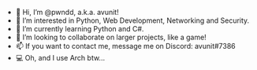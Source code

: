 - 👋 Hi, I’m @pwndd, a.k.a. avunit!
- 👀 I’m interested in Python, Web Development, Networking and Security.
- 🌱 I’m currently learning Python and C#.
- 💞️ I’m looking to collaborate on larger projects, like a game!
- 📫 If you want to contact me, message me on Discord: avunit#7386
- 💻 Oh, and I use Arch btw...

<!---
pwndd/pwndd is a ✨ special ✨ repository because its `README.md` (this file) appears on your GitHub profile.
You can click the Preview link to take a look at your changes.
--->
